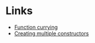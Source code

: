# Links

* [Function currying](http://www.codecommit.com/blog/scala/function-currying-in-scala)
* [Creating multiple constructors](http://alvinalexander.com/scala/how-to-create-multiple-class-constructors-in-scala-alternate-constructors)
